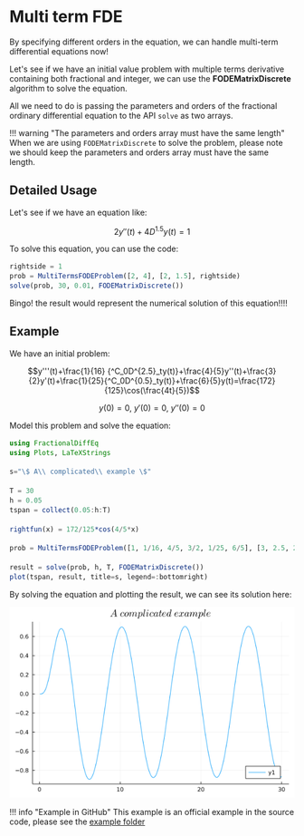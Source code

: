 # Multi term FDE

By specifying different orders in the equation, we can handle multi-term differential equations now!

Let's see if we have an initial value problem with multiple terms derivative containing both fractional and integer, we can use the **FODEMatrixDiscrete** algorithm to solve the equation.

All we need to do is passing the parameters and orders of the fractional ordinary differential equation to the API ```solve``` as two arrays.

!!! warning "The parameters and orders array must have the same length"
    When we are using ```FODEMatrixDiscrete``` to solve the problem, please note we should keep the parameters and orders array must have the same length.

## Detailed Usage

Let's see if we have an equation like:

```math
2y''(t)+4D^{1.5}y(t)=1
```

To solve this equation, you can use the code:

```julia
rightside = 1
prob = MultiTermsFODEProblem([2, 4], [2, 1.5], rightside)
solve(prob, 30, 0.01, FODEMatrixDiscrete())
```

Bingo! the result would represent the numerical solution of this equation!!!!

## Example

We have an initial problem:

```math
y'''(t)+\frac{1}{16} {^C_0D^{2.5}_ty(t)}+\frac{4}{5}y''(t)+\frac{3}{2}y'(t)+\frac{1}{25}{^C_0D^{0.5}_ty(t)}+\frac{6}{5}y(t)=\frac{172}{125}\cos(\frac{4t}{5})
```

```math
y(0)=0,\ y'(0)=0,\ y''(0)=0
```

Model this problem and solve the equation:

```julia
using FractionalDiffEq
using Plots, LaTeXStrings

s="\$ A\\ complicated\\ example \$"

T = 30
h = 0.05
tspan = collect(0.05:h:T)

rightfun(x) = 172/125*cos(4/5*x)

prob = MultiTermsFODEProblem([1, 1/16, 4/5, 3/2, 1/25, 6/5], [3, 2.5, 2, 1, 0.5, 1], rightfun)

result = solve(prob, h, T, FODEMatrixDiscrete())
plot(tspan, result, title=s, legend=:bottomright)
```


By solving the equation and plotting the result, we can see its solution here:

![Solution](./assets/complicated_example.png)


!!! info "Example in GitHub"
    This example is an official example in the source code, please see the [example folder](https://github.com/SciFracX/FractionalDiffEq.jl/blob/master/examples/complicated_example.jl)